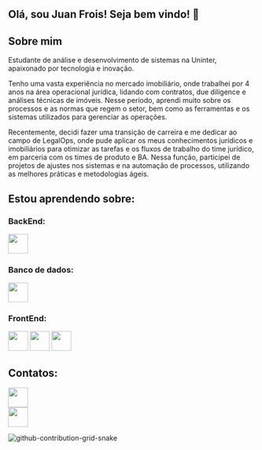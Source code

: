 ## Olá, sou Juan Frois! Seja bem vindo! 👻

<h2>Sobre mim</h2>

Estudante de análise e desenvolvimento de sistemas na Uninter, apaixonado por tecnologia e inovação. 

Tenho uma vasta experiência no mercado imobiliário, onde trabalhei por 4 anos na área operacional jurídica, lidando com contratos, due diligence e análises técnicas de imóveis. Nesse período, aprendi muito sobre os processos e as normas que regem o setor, bem como as ferramentas e os sistemas utilizados para gerenciar as operações.

Recentemente, decidi fazer uma transição de carreira e me dedicar ao campo de LegalOps, onde pude aplicar os meus conhecimentos jurídicos e imobiliários para otimizar as tarefas e os fluxos de trabalho do time jurídico, em parceria com os times de produto e BA. Nessa função, participei de projetos de ajustes nos sistemas e na automação de processos, utilizando as melhores práticas e metodologias ágeis.

<h2>Estou aprendendo sobre:</h2>

<h3>BackEnd:</h3>
<img src="https://cdn.jsdelivr.net/gh/devicons/devicon@latest/icons/python/python-original.svg" width="40" height="40"/>  
<h3>Banco de dados:</h3>
<img src="https://cdn.jsdelivr.net/gh/devicons/devicon@latest/icons/mysql/mysql-original.svg" width="40" height="40"/>
<h3>FrontEnd:</h3>
<p><img src="https://cdn.jsdelivr.net/gh/devicons/devicon@latest/icons/javascript/javascript-original.svg" width="40" height="40"/>  <img src="https://cdn.jsdelivr.net/gh/devicons/devicon@latest/icons/html5/html5-original.svg" width="40" height="40"/> <img src="https://cdn.jsdelivr.net/gh/devicons/devicon@latest/icons/css3/css3-original.svg" width="40" height="40"/></p>


## Contatos:

<div>
  
<a href="https://www.linkedin.com/in/juanfrois/" target="_blank"><img loading="lazy" src="https://github.com/JFrois/JFrois/assets/112560665/28040492-8f86-4827-b22b-58de6ad12a5f" target="_blank" width="40" height="40"></a><br>
<a href = "https://wa.me/5511986834909"><img loading="lazy" src="https://github.com/JFrois/JFrois/assets/112560665/c9fc066b-3c02-4cec-913f-65c27b566652" target="_blank" width="40" height="40"></a>          

</div>
<div>
  
![github-contribution-grid-snake](https://github.com/JFrois/JFrois/assets/112560665/68bcad87-59aa-4519-b01e-b8540e804e42)

</div>


          
          
          
          
